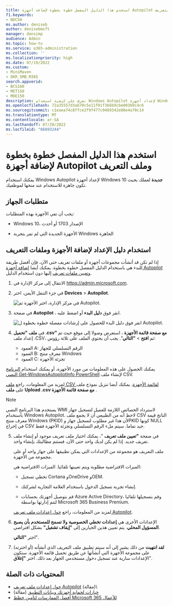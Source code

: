 ```yaml
---
title: استخدم هذا الدليل المفصل خطوة بخطوة لإضافة أجهزة Autopilot وملف التعريف
f1.keywords:
- NOCSH
ms.author: deniseb
author: denisebmsft
manager: dansimp
audience: Admin
ms.topic: how-to
ms.service: o365-administration
ms.collection: ''
ms.localizationpriority: high
ms.date: 07/19/2022
ms.custom:
- MiniMaven
- OKR_SMB_M365
search.appverid:
- BCS160
- MET150
- MOE150
description: تعرف على كيفية استخدام Windows Autopilot لإعداد أجهزة Windows 10 جديدة لأعمالك بحيث تكون جاهزة لاستخدام الموظفين.
ms.openlocfilehash: 72a35557d3ab70c5e11f91f366b9cbe003b0c4c6
ms.sourcegitcommit: c1eaea74c8ffce2f9f477c9469342e88e4a70c14
ms.translationtype: MT
ms.contentlocale: ar-SA
ms.lasthandoff: 07/20/2022
ms.locfileid: "66893244"
---
```

# <a name="use-this-step-by-step-guide-to-add-autopilot-devices-and-profile"></a>استخدم هذا الدليل المفصل خطوة بخطوة لإضافة أجهزة Autopilot وملف التعريف

يمكنك استخدام Windows Autopilot لإعداد أجهزة Windows 10 **جديدة** لعملك بحيث تكون جاهزة للاستخدام عند منحها لموظفيك.
  
## <a name="device-requirements"></a>متطلبات الجهاز

يجب أن تفي الأجهزة بهذه المتطلبات:
  
- Windows 10، الإصدار 1703 أو أحدث

- الأجهزة الجديدة التي لم تمر بتجربة Windows الجاهزة

## <a name="use-the-setup-guide-to-add-devices-and-profiles"></a>استخدام دليل الإعداد لإضافة الأجهزة وملفات التعريف

إذا لم تكن قد أنشأت مجموعات أجهزة أو ملفات تعريف حتى الآن، فإن أفضل طريقة للبدء هي باستخدام الدليل المفصل خطوة بخطوة. يمكنك أيضا [إضافة أجهزة Autopilot](m365bp-create-and-edit-Autopilot-devices.md) [وتعيين ملفات تعريف](../admin/devices/create-and-edit-Autopilot-profiles.md) إليها دون استخدام الدليل.
  
1. الانتقال إلى مركز الإدارة في <a href="https://go.microsoft.com/fwlink/p/?linkid=837890" target="_blank">https://admin.microsoft.com</a>.

2. في جزء التنقل الأيمن، اختر **Devices** \> **Autopilot**.

    ![في مركز الإدارة، اختر الأجهزة ثم Autopilot.](../media/Autopilot.png)
  
3. في صفحة **Autopilot** ، انقر فوق **دليل البدء** أو اضغط عليه.

    ![انقر فوق دليل البدء للحصول على إرشادات مفصلة خطوة بخطوة ل Autopilot.](../media/31662655-d1e6-437d-87ea-c0dec5da56f7.png)
  
4. في **ملف "تحميل .csv" مع صفحة قائمة الأجهزة** ، استعرض وصولا إلى موقع حيث تم إعداد ملف .CSV، ثم **افتح** \> **"التالي**". يجب أن يحتوي الملف على ثلاثة رؤوس:

    - العمود A: الرقم التسلسلي للجهاز
    - العمود B: معرف منتج Windows
    - العمود C: تجزئة الأجهزة

يمكنك الحصول على هذه المعلومات من مورد الأجهزة، أو يمكنك استخدام [البرنامج النصي Get-WindowsAutopilotInfo PowerShell](https://www.powershellgallery.com/packages/Get-WindowsAutopilotInfo) لإنشاء ملف CSV.

لمزيد من المعلومات، راجع [ملف CSV لقائمة الأجهزة](../admin/misc/device-list.md). يمكنك أيضا تنزيل نموذج ملف على **ملف Upload .csv مع صفحة قائمة الأجهزة** .

> [!NOTE]
> يستخدم هذا البرنامج النصي WMI لاسترداد الخصائص اللازمة للعميل لتسجيل جهاز باستخدام Windows Autopilot. لاحظ أنه من الطبيعي أن لا يجمع ملف CSV الناتج قيمة معرف منتج Windows (PKID) لأن هذا غير مطلوب لتسجيل جهاز وPKID كونها NULL في إخراج CSV جيد تماما. سيتم ملء الرقم التسلسلي وتجزئة الأجهزة فقط.

5. في صفحة **"تعيين ملف تعريف** "، يمكنك اختيار ملف تعريف موجود أو إنشاء ملف تعريف جديد. إذا لم يكن لديك واحد حتى الآن، فستتم مطالبتك بإنشاء واحد.

    ملف التعريف هو مجموعة من الإعدادات التي يمكن تطبيقها على جهاز واحد أو على مجموعة من الأجهزة.

    الميزات الافتراضية مطلوبة ويتم تعيينها تلقائيا. الميزات الافتراضية هي:

    - تخطي تسجيل Cortana وOneDrive وOEM.

    - إنشاء تجربة تسجيل الدخول باستخدام العلامة التجارية لشركتك.

    - قم بتوصيل أجهزتك بحسابات Azure Active Directory، وقم بتسجيلها تلقائيا لتتم إدارتها بواسطة Microsoft 365 Business Premium.

    لمزيد من المعلومات، راجع [حول إعدادات ملف تعريف Autopilot](m365bp-Autopilot-profile-settings.md).

6. الإعدادات الأخرى هي **إعدادات تخطي الخصوصية** **ولا تسمح للمستخدم بأن يصبح المسؤول المحلي**. يتم تعيين هذين الخيارين إلى **"إيقاف تشغيل"** بشكل افتراضي.

    اختر **"التالي**".

7. **لقد انتهيت** من ذلك يشير إلى أنه سيتم تطبيق ملف التعريف الذي أنشأته (أو اخترته) على مجموعة الأجهزة التي أنشأتها عن طريق تحميل قائمة الأجهزة. ستكون الإعدادات سارية عند تسجيل دخول مستخدمي الجهاز بعد ذلك. اختر **"إغلاق**".

## <a name="related-content"></a>المحتويات ذات الصلة

- [حول إعدادات ملف تعريف Autopilot](../business-premium/m365bp-Autopilot-profile-settings.md) (مقالة)\
- [خيارات لحماية أجهزتك وبيانات التطبيق](../admin/devices/choose-device-security.md) (مقالة)
- [أفضل الممارسات لتأمين خطط Microsoft 365 للأعمال](../admin/security-and-compliance/secure-your-business-data.md)
